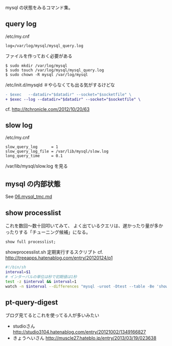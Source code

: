 mysql の状態をみるコマンド集。

## query log

/etc/my.cnf

```
log=/var/log/mysql/mysql_query.log
```

ファイルを作っておく必要がある

```
$ sudo mkdir /var/log/mysql
$ sudo touch /var/log/mysql/mysql_query.log
$ sudo chown -R mysql /var/log/mysql
```

/etc/init.d/mysqld ＃やらなくても出る気がするけどな

```diff
- $exec   --datadir="$datadir" --socket="$socketfile" \
+ $exec --log --datadir="$datadir" --socket="$socketfile" \
```

cf. http://itchronicle.com/2012/10/20/63

## slow log

/etc/my.cnf

```
slow_query_log      = 1
slow_query_log_file = /var/lib/mysql/slow.log
long_query_time     = 0.1
```

/var/lib/mysql/slow.log を見る

## mysql の内部状態

See [06.mysql_tmc.md](06.mysql_tmc.md)

## show processlist
これを数回～数十回叩いてみて、 よく出ているクエリは、遅かったり量が多かったりする「チューニング候補」になる。

```
show full processlist;
```

showprocesslist.sh 定期実行するスクリプト cf. http://treeapps.hatenablog.com/entry/20120124/p1

```bash
#!/bin/sh
interval=$1
# インターバルの単位は秒で初期値は1秒
test -z $interval && interval=1
watch -n $interval --differences "mysql -uroot -Dtest --table -Be 'show processlist;'"
```

## pt-query-digest

ブログ見てるとこれを使ってる人が多いみたい

- studioさん http://studio3104.hatenablog.com/entry/20121002/1349166827
- きょうへいさん http://muscle27.hateblo.jp/entry/2013/03/19/023638
